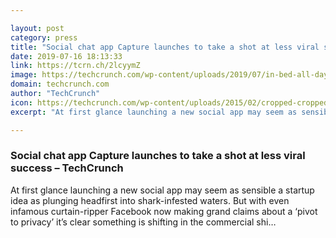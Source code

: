 ```yaml
---

layout: post
category: press
title: "Social chat app Capture launches to take a shot at less viral success"
date: 2019-07-16 18:13:33
link: https://tcrn.ch/2lcyymZ
image: https://techcrunch.com/wp-content/uploads/2019/07/in-bed-all-day.jpg?w=598
domain: techcrunch.com
author: "TechCrunch"
icon: https://techcrunch.com/wp-content/uploads/2015/02/cropped-cropped-favicon-gradient.png?w=180
excerpt: "At first glance launching a new social app may seem as sensible a startup idea as plunging headfirst into shark-infested waters. But with even infamous curtain-ripper Facebook now making grand claims about a ‘pivot to privacy’ it’s clear something is shifting in the commercial shi…"

---
```


### Social chat app Capture launches to take a shot at less viral success – TechCrunch

At first glance launching a new social app may seem as sensible a startup idea as plunging headfirst into shark-infested waters. But with even infamous curtain-ripper Facebook now making grand claims about a ‘pivot to privacy’ it’s clear something is shifting in the commercial shi…